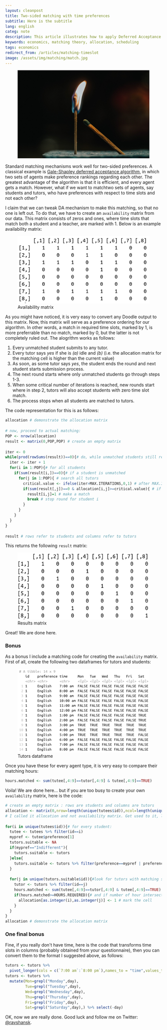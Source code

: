```yaml
---
layout: cleanpost
title: Two-sided matching with time preferences
subtitle: Here is the subtitle
lang: english
categ: note
description: This article illustrates how to apply Deferred Acceptance matching mechanism with time slot preferences to solve the problem of assigning tutors to tutees.
keywords: economics, matching theory, allocation, scheduling
tags: economics
redirect_from: /articles/matching-timeslot
image: /assets/img/matching/match.jpg
---
```


<figure class="text-center">
<img class="w-75" src="/assets/img/matching/match.jpg"/>
</figure>

Standard matching mechanisms work well for two-sided preferences. A classical example is [Gale-Shapley deferred acceptance algorithm](https://en.wikipedia.org/wiki/Gale%E2%80%93Shapley_algorithm), in which two sets of agents make preference rankings regarding each other. The greatest advantage of the algorithm is that it is efficient, and every agent gets a match. However, what if we want to matchtwo sets of agents, say students and tutors, who have preferences with respect to time slots and not each other?

I claim that we can tweak DA mechanism to make this matching, so that no one is left out. To do that, we have to create an `availability` matrix from our data. This matrix consists of zeros and ones, where time slots that match both a student and a teacher, are marked with 1. Below is an example availability matrix:


<figure class="text-center">
<img class="w-50" src="/assets/img/matching/availability.png"/>
<figcaption>Availability matrix</figcaption>
</figure>

As you might have noticed, it is very easy to convert any Doodle output to this matrix. Now, this matrix will serve as a preference ordering for our algorithm. In other words, a match in required time slots, marked by 1, is more preferrable than no match, marked by 0, but the latter is not completely ruled out. The alogrithm works as follows:

1. Every unmatched student submits to any tutor.
2. Every tutor says _yes_ if she is _(a)_ idle and _(b)_ (i.e. the allocation matrix for the matching cell is higher than the current value)
3. As soon, as some tutor says _yes_, the student ends the round and next student starts submission process.
4. The next round starts where only unmatched students go through steps 1-3.
5. When some critical number of iterations is reached, new rounds start where in step 2, tutors will also accept students with zero time slot match.
6. The process stops when all students are matched to tutors.

The code representation for this is as follows:

```r
allocation # demonstrate the allocation matrix

# now, proceed to actual matching:
POP <- nrow(allocation)
result <- matrix(0,POP,POP) # create an empty matrix

iter <- 0
while(prod(rowSums(result))==0){# do, while unmatched students still remain
  iter <- iter + 1
  for(i in 1:POP){# for all students
    if(sum(result[i,])==0){# if a student is unmatched
      for(j in 1:POP){ # search all tutors
        critical.value <- ifelse(iter>MAX.ITERATIONS,0,1) # after MAX.ITERATIONS, just gives up and matches even if time slots are not suitable
        if(sum(result[,j])==0 & allocation[i,j]>=critical.value){ # if a tutor is idle and the time slots match (or if mechanism gives up)
          result[i,j]=1 # make a match
          break # stop round for student i
        }
      }
    }
  }
}

result # rows refer to students and columns refer to tutors
```

This returns the following `result` matrix:


<figure class="text-center">
<img class="w-50" src="/assets/img/matching/result.png"/>
<figcaption>Results matrix</figcaption>
</figure>

Great! We are done here.


### Bonus

As a bonus I include a matching code for creating the `availability` matrix. First of all, create the following two dataframes for tutors and students:

<figure class="text-center">
<img class="w-50" src="/assets/img/matching/tutors.png"/>
<figcaption>Tutors dataframe</figcaption>
</figure>

Once you have these for every agent type, it is very easy to compare their matching hours:

```r
hours.matched <- sum(tutee[,4:9]==tutor[,4:9] & tutee[,4:9]==TRUE)
```

Voila! We are done here... but if you are too busy to create your own `availability` matrix, here is the code:

```r
# create an empty matrix : rows are students and columns are tutors
allocation <- matrix(0,nrow=length(unique(tutees$id)),ncol=length(unique(tutors$id)))
# I called it allocation and not availability matrix. Get used to it, life is difficult.

for(i in unique(tutees$id)){# for every student:
  tutee <- tutees %>% filter(id==i)
  mypref <- tutee$preference[1]
  tutors.suitable <- NA
  if(mypref=="Indifferent"){
    tutors.suitable <- tutors
  }else{
    tutors.suitable <- tutors %>% filter(preference==mypref | preference=="Indifferent")
  }

  for(j in unique(tutors.suitable$id)){#look for tutors with matching subject
    tutor <- tutors %>% filter(id==j)
    hours.matched <- sum(tutee[,4:9]==tutor[,4:9] & tutee[,4:9]==TRUE)
    if(hours.matched>=HOURS.REQUIRED){# and if number of hour intersections is higher than required
      allocation[as.integer(i),as.integer(j)] <- 1 # mark the cell
    }
  }
}
allocation # demonstrate the allocation matrix
```

### One final bonus

Fine, if you really don't have time, here is the code that transforms time slots in columns (probably obtained from your questionnaire), then you can convert them to the format I suggested above, as follows:

```r
tutors <- tutors %>%
  pivot_longer(cols = c(`7:00 am`:`8:00 pm`),names_to = "time",values_to="day")
tutors <- tutors %>%
  mutate(Mon=grepl("Monday",day),
         Tue=grepl("Tuesday",day),
         Wed=grepl("Wednesday",day),
         Thu=grepl("Thursday",day),
         Fri=grepl("Friday",day),
         Sat=grepl("Saturday",day),) %>% select(-day)
```

OK, now we are really done. Good luck and follow me on Twitter: [@ravshansk](https://twitter.com/ravshansk).
